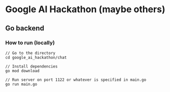 # Google AI Hackathon (maybe others)

## Go backend
### How to run (locally)
```
// Go to the directory
cd google_ai_hackathon/chat

// Install dependencies
go mod download

// Run server on port 1122 or whatever is specified in main.go
go run main.go
```
